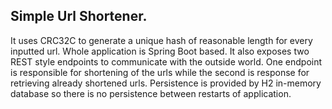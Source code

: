 <!DOCTYPE html>

<html>

<h2>Simple Url Shortener.</h2> 
It uses CRC32C to generate a unique hash of reasonable length for every inputted url. Whole application is Spring Boot based. It also exposes two REST style endpoints to communicate with the outside world. One endpoint is responsible for shortening of the urls while the second is response for retrieving already shortened urls. Persistence is provided by H2 in-memory database so there is no persistence between restarts of application.
  
</html>
